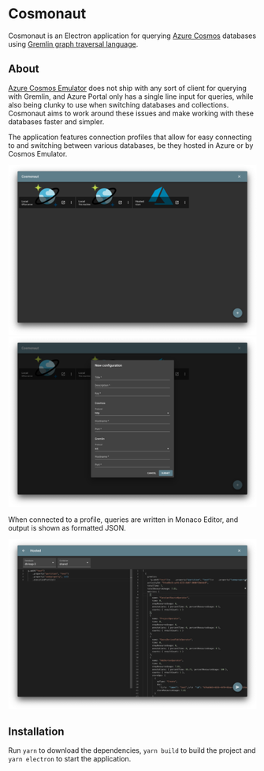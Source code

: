 # Cosmonaut
Cosmonaut is an Electron application for querying [Azure Cosmos](https://docs.microsoft.com/en-us/azure/cosmos-db/graph-introduction) databases using [Gremlin graph traversal language](http://tinkerpop.apache.org/docs/current/reference/).

## About
[Azure Cosmos Emulator](https://docs.microsoft.com/en-us/azure/cosmos-db/local-emulator) does not ship with any sort of client for querying with Gremlin, and Azure Portal only has a single line input for queries, while also being clunky to use when switching databases and collections. Cosmonaut aims to work around these issues and make working with these databases faster and simpler.

The application features connection profiles that allow for easy connecting to and switching between various databases, be they hosted in Azure or by Cosmos Emulator.

![Profile listing](screenshots/profile-list.png) 
![Profile form](screenshots/profile-form.png)

When connected to a profile, queries are written in Monaco Editor, and output is shown as formatted JSON.

![Profile form](screenshots/app-view.png)

## Installation

Run ``yarn`` to download the dependencies, ``yarn build`` to build the project and ``yarn electron`` to start the application.
